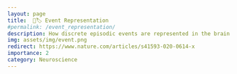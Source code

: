```yaml
---
layout: page
title:  🧠🏷️ Event Representation
#permalink: /event_representation/
description: How discrete episodic events are represented in the brain
img: assets/img/event.png
redirect: https://www.nature.com/articles/s41593-020-0614-x
importance: 2
category: Neuroscience
---
```


<object data="/assets/pdf/events.pdf" width="1000" height="1000" type='application/pdf'></object>
